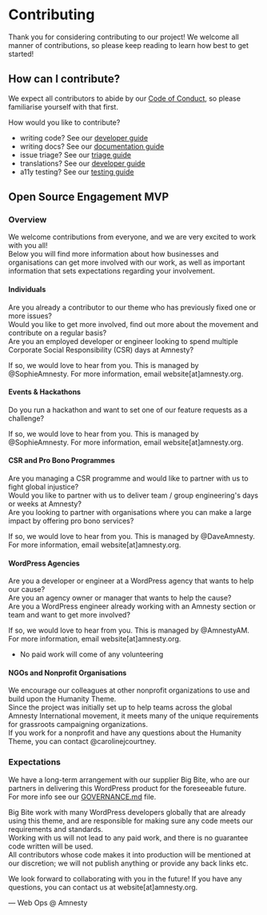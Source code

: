 # Contributing

Thank you for considering contributing to our project! We welcome all manner of contributions, so please keep reading to learn how best to get started!

## How can I contribute?

We expect all contributors to abide by our [Code of Conduct](https://github.com/amnestywebsite/humanity-theme/CODE_OF_CONDUCT.md), so please familiarise yourself with that first.

How would you like to contribute?
- writing code? See our [developer guide](https://github.com/amnestywebsite/humanity-theme/blob/main/docs/contributors/code.md)
- writing docs? See our [documentation guide](https://github.com/amnestywebsite/humanity-theme/blob/main/docs/contributors/docs.md)
- issue triage? See our [triage guide](https://github.com/amnestywebsite/humanity-theme/blob/main/docs/contributors/triage.md)
- translations? See our [developer guide](https://github.com/amnestywebsite/humanity-theme/blob/main/docs/contributors/code.md)
- a11y testing? See our [testing guide](https://github.com/amnestywebsite/humanity-theme/blob/main/docs/contributors/a11y.md)

## Open Source Engagement MVP 

### Overview  

We welcome contributions from everyone, and we are very excited to work with you all!  
Below you will find more information about how businesses and organisations can get more involved with our work, as well as important information that sets expectations regarding your involvement.  

#### Individuals  

Are you already a contributor to our theme who has previously fixed one or more issues?  
Would you like to get more involved, find out more about the movement and contribute on a regular basis?  
Are you an employed developer or engineer looking to spend multiple Corporate Social Responsibility (CSR) days at Amnesty?  

If so, we would love to hear from you. This is managed by @SophieAmnesty. For more information, email website[at]amnesty.org.  

#### Events & Hackathons  

Do you run a hackathon and want to set one of our feature requests as a challenge?  

If so, we would love to hear from you. This is managed by @SophieAmnesty. For more information, email website[at]amnesty.org.  

#### CSR and Pro Bono Programmes  

Are you managing a CSR programme and would like to partner with us to fight global injustice?  
Would you like to partner with us to deliver team / group engineering's days or weeks at Amnesty?  
Are you looking to partner with organisations where you can make a large impact by offering pro bono services?  

If so, we would love to hear from you. This is managed by @DaveAmnesty. For more information, email website[at]amnesty.org.  

#### WordPress Agencies  

Are you a developer or engineer at a WordPress agency that wants to help our cause?  
Are you an agency owner or manager that wants to help the cause?  
Are you a WordPress engineer already working with an Amnesty section or team and want to get more involved?  

If so, we would love to hear from you. This is managed by @AmnestyAM. For more information, email website[at]amnesty.org.  

* No paid work will come of any volunteering  

#### NGOs and Nonprofit Organisations   

We encourage our colleagues at other nonprofit organizations to use and build upon the Humanity Theme.  
Since the project was initially set up to help teams across the global Amnesty International movement, it meets many of the unique requirements for grassroots campaigning organizations.  
If you work for a nonprofit and have any questions about the Humanity Theme, you can contact @carolinejcourtney.  


### Expectations   

We have a long-term arrangement with our supplier Big Bite, who are our partners in delivering this WordPress product for the foreseeable future.  
For more info see our [GOVERNANCE.md](GOVERNANCE.md) file.  

Big Bite work with many WordPress developers globally that are already using this theme, and are responsible for making sure any code meets our requirements and standards.  
Working with us will not lead to any paid work, and there is no guarantee code written will be used.  
All contributors whose code makes it into production will be mentioned at our discretion; we will not publish anything or provide any back links etc.  

We look forward to collaborating with you in the future! If you have any questions, you can contact us at website[at]amnesty.org.  

 
— Web Ops @ Amnesty  
